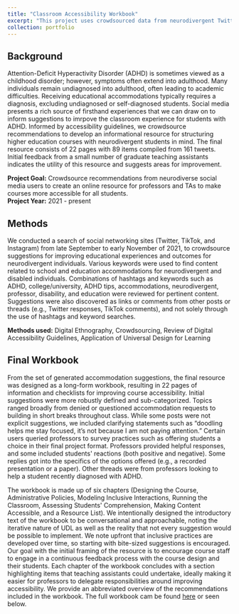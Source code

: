 ```yaml
---
title: "Classroom Accessibility Workbook"
excerpt: "This project uses crowdsourced data from neurodivergent Twitter users to examine changes that could be made to higher education courses to increase accessibility. By combining user-generated suggestions with Universal Design for Learning and guidelines from accessibility orgnaizations, I develop a workbook for course staff to use as a resource to build accommodations into their class design.<br><br><img src='/images/udl.jpg'>"
collection: portfolio
---
```


## Background
Attention-Deficit Hyperactivity Disorder (ADHD) is sometimes viewed as a childhood disorder; however, symptoms often extend into adulthood. Many individuals remain undiagnosed into adulthood, often leading to academic difficulties. Receiving educational accommodations typically requires a diagnosis, excluding undiagnosed or self-diagnosed students. Social media presents a rich source of firsthand experiences that we can draw on to inform suggestions to imrpove the classroom experience for students with ADHD. Informed by accessibility guidelines, we crowdsource recommendations to develop an informational resource for structuring higher education courses with neurodivergent students in mind. The final resource consists of 22 pages with 89 items compiled from 161 tweets. Initial feedback from a small number of graduate teaching assistants indicates the utility of this resource and suggests areas for improvement.

**Project Goal:** Crowdsource recommendations from neurodiverse social media users to create an online resource for professors and TAs to make courses more accessible for all students. <br>
**Project Year:** 2021 - present

## Methods
We conducted a search of social networking sites (Twitter, TikTok, and Instagram) from late September to early November of 2021, to crowdsource suggestions for improving educational experiences and outcomes for neurodivergent individuals. Various keywords were used to find content related to school and education accommodations for neurodivergent and disabled individuals. Combinations of hashtags and keywords such as ADHD, college/university, ADHD tips, accommodations, neurodivergent, professor, disability, and education were reviewed for pertinent content. Suggestions were also discovered as links or comments from other posts or threads (e.g., Twitter responses, TikTok comments), and not solely through the use of hashtags and keyword searches. 

**Methods used:** Digital Ethnography, Crowdsourcing, Review of Digital Accessibility Guidelines, Application of Universal Design for Learning

## Final Workbook
From the set of generated accommodation suggestions, the final resource was designed as a long-form workbook, resulting in 22 pages of information and checklists for improving course accessibility. Initial suggestions were more robustly defined and sub-categorized. Topics ranged broadly from denied or questioned accommodation requests to building in short breaks throughout class. While some posts were not explicit suggestions, we included clarifying statements such as “doodling helps me stay focused, it’s not because I am not paying attention.” Certain users queried professors to survey practices such as offering students a choice in their final project format. Professors provided helpful responses, and some included students' reactions (both positive and negative). Some replies got into the specifics of the options offered (e.g., a recorded presentation or a paper). Other threads were from professors looking to help a student recently diagnosed with ADHD.

The workbook is made up of six chapters (Designing the Course, Administrative Policies, Modeling Inclusive Interactions, Running the Classroom, Assessing Students' Comprehension, Making Content Accessible, and a Resource List). We intentionally designed the introductory text of the workbook to be conversational and approachable, noting the iterative nature of UDL as well as the reality that not every suggestion would be possible to implement. We note upfront that inclusive practices are developed over time, so starting with bite-sized suggestions is encouraged. Our goal with the initial framing of the resource is to encourage course staff to engage in a continuous feedback process with the course design and their students. Each chapter of the workbook concludes with a section highlighting items that teaching assistants could undertake, ideally making it easier for professors to delegate responsibilities around improving accessibility. We provide an abbreviated overview of the recommendations included in the workbook. The full workbook cam be found [here](https://tessaeagle.github.io/files/Classroom_Accessibility_Guidelines_Living.pdf) or seen below.

<object data="{{ site.url }}{{ site.baseurl }}/files/Classroom_Accessibility_Guidelines_Living.pdf" width="1000" height="1000" type="application/pdf"></object>

